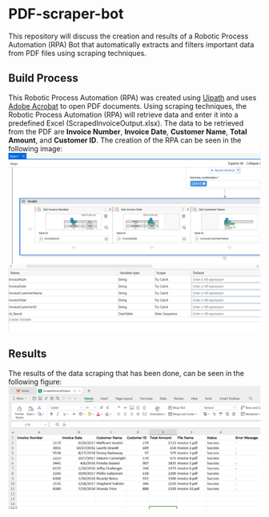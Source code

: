 # PDF-scraper-bot
This repository will discuss the creation and results of a Robotic Process Automation (RPA) Bot that automatically extracts and filters important data from PDF files using scraping techniques.

## Build Process
This Robotic Process Automation (RPA) was created using [Uipath](https://www.uipath.com/) and uses [Adobe Acrobat](https://get.adobe.com/reader/) to open PDF documents. Using scraping techniques, the Robotic Process Automation (RPA) will retrieve data and enter it into a predefined Excel (ScrapedInvoiceOutput.xlsx). The data to be retrieved from the PDF are **Invoice Number**, **Invoice Date**, **Customer Name**, **Total Amount**, and **Customer ID**. The creation of the RPA can be seen in the following image:
![Build Process Robotic Process Automation (RPA)](https://github.com/AlvinOctaH/PDF-scraper-bot/blob/main/Images/Scrape.png?raw=true)

## Results
The results of the data scraping that has been done, can be seen in the following figure:
![Results of the data scraping](https://github.com/AlvinOctaH/PDF-scraper-bot/blob/main/Images/Excel.png?raw=true)
